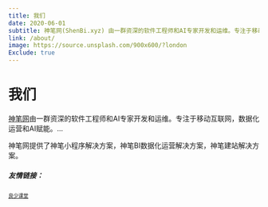```yaml
---
title: 我们
date: 2020-06-01
subtitle: 神笔网(ShenBi.xyz) 由一群资深的软件工程师和AI专家开发和运维。专注于移动互联网，数据化运营和AI赋能。...
link: /about/
image: https://source.unsplash.com/900x600/?london
Exclude: true
---
```


# 我们

[神笔网](https://www.shenbi.xyz/)由一群资深的软件工程师和AI专家开发和运维。专注于移动互联网，数据化运营和AI赋能。...

神笔网提供了神笔小程序解决方案，神笔BI数据化运营解决方案，神笔建站解决方案。


##### 友情链接：

<font size="1">[良少课堂](https://blog.csdn.net/shendl) </font>


